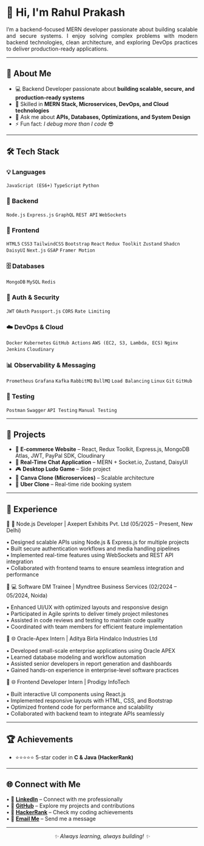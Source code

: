 <h1 align="left">👋 Hi, I'm Rahul Prakash</h1>  

<p align="justify">
I’m a backend-focused MERN developer passionate about building scalable and secure systems.  
I enjoy solving complex problems with modern backend technologies, clean architecture, and exploring DevOps practices to deliver production-ready applications.  
</p>

---------------------------------------------------------------------------------------------------------------------------------------------------------------------------------------------

<h2>🚀 About Me</h2>

- 💻 Backend Developer passionate about <b>building scalable, secure, and production-ready systems</b>  
- 🌱 Skilled in <b>MERN Stack, Microservices, DevOps, and Cloud technologies</b>  
- 💬 Ask me about <b>APIs, Databases, Optimizations, and System Design</b>  
- ⚡ Fun fact: <i>I debug more than I code</i> 😎  

---------------------------------------------------------------------------------------------------------------------------------------------------------------------------------------------

<h2>🛠️ Tech Stack</h2>

### 💡 Languages  
`JavaScript (ES6+)` `TypeScript` `Python`  

### 🔧 Backend  
`Node.js` `Express.js` `GraphQL` `REST API` `WebSockets`  

### 🎨 Frontend  
`HTML5` `CSS3` `TailwindCSS` `Bootstrap` `React` `Redux Toolkit` `Zustand` `Shadcn` `DaisyUI` `Next.js` `GSAP` `Framer Motion`  

### 🗄️ Databases  
`MongoDB` `MySQL` `Redis`  

### 🔐 Auth & Security  
`JWT` `OAuth` `Passport.js` `CORS` `Rate Limiting`  

### ☁️ DevOps & Cloud  
`Docker` `Kubernetes` `GitHub Actions` `AWS (EC2, S3, Lambda, ECS)` `Nginx` `Jenkins` `Cloudinary`  

### 📊 Observability & Messaging  
`Prometheus` `Grafana` `Kafka` `RabbitMQ` `BullMQ` `Load Balancing` `Linux` `Git` `GitHub`  

### 🧪 Testing  
`Postman` `Swagger` `API Testing` `Manual Testing`


---------------------------------------------------------------------------------------------------------------------------------------------------------------------------------------------

<h2>📂 Projects</h2>

- 🛒 <b>E-commerce Website</b> – React, Redux Toolkit, Express.js, MongoDB Atlas, JWT, PayPal SDK, Cloudinary  
- 💬 <b>Real-Time Chat Application</b> – MERN + Socket.io, Zustand, DaisyUI  
- 🎮 <b>Desktop Ludo Game</b> – Side project  
- 🎨 <b>Canva Clone (Microservices)</b> – Scalable architecture  
- 🚖 <b>Uber Clone</b> – Real-time ride booking system  

---------------------------------------------------------------------------------------------------------------------------------------------------------------------------------------------

<h2>💼 Experience</h2>

🔷 🚀 Node.js Developer | Axepert Exhibits Pvt. Ltd (05/2025 – Present, New Delhi)

• Designed scalable APIs using Node.js & Express.js for multiple projects  
• Built secure authentication workflows and media handling pipelines  
• Implemented real-time features using WebSockets and REST API integration  
• Collaborated with frontend teams to ensure seamless integration and performance  

🔷 💻 Software DM Trainee | Myndtree Business Services (02/2024 – 05/2024, Noida)

• Enhanced UI/UX with optimized layouts and responsive design  
• Participated in Agile sprints to deliver timely project milestones  
• Assisted in code reviews and testing to maintain code quality  
• Coordinated with team members for efficient feature implementation  

🔷 🌐 Oracle-Apex Intern | Aditya Birla Hindalco Industries Ltd

• Developed small-scale enterprise applications using Oracle APEX  
• Learned database modeling and workflow automation  
• Assisted senior developers in report generation and dashboards  
• Gained hands-on experience in enterprise-level software practices  

🔷 🌐 Frontend Developer Intern | Prodigy InfoTech

• Built interactive UI components using React.js  
• Implemented responsive layouts with HTML, CSS, and Bootstrap  
• Optimized frontend code for performance and scalability  
• Collaborated with backend team to integrate APIs seamlessly

---------------------------------------------------------------------------------------------------------------------------------------------------------------------------------------------

<h2>🏆 Achievements</h2>

- ⭐⭐⭐⭐⭐ 5-star coder in <b>C & Java (HackerRank)</b>  

---------------------------------------------------------------------------------------------------------------------------------------------------------------------------------------------

<h2>🌐 Connect with Me</h2>

• 🔗 **[LinkedIn](https://www.linkedin.com/in/rahul-prakash-8a517220b)** – Connect with me professionally  
• 🐙 **[GitHub](https://github.com/rahulprakash0898)** – Explore my projects and contributions  
• 🏅 **[HackerRank](https://www.hackerrank.com/profile/rahulprakash0898)** – Check my coding achievements  
• 📧 **[Email Me](mailto:rahulprakash0898@gmail.com)** – Send me a message

---------------------------------------------------------------------------------------------------------------------------------------------------------------------------------------------

<p align="center"><i>✨ Always learning, always building! ✨</i></p>
